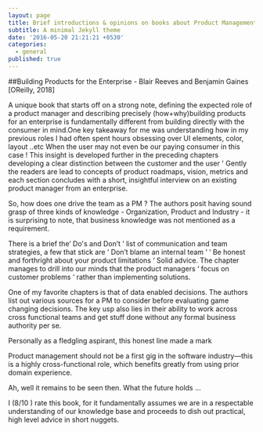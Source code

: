 ```yaml
---
layout: page
title: Brief introductions & opinions on books about Product Management
subtitle: A minimal Jekyll theme
date: '2016-05-20 21:21:21 +0530'
categories:
  - general
published: true
---
```


##Building Products for the Enterprise - Blair Reeves and Benjamin Gaines [OReilly, 2018] 
 
A unique book that starts off on a strong note, defining the expected role of a product manager and describing precisely (how+why)building products for an enterprise is fundamentally different from building directly with the consumer in mind.One key takeaway for me was understanding how in my previous roles I had often spent hours obsessing over UI elements, color, layout ..etc When the user may not even be our paying consumer in this case ! This insight is developed further in the preceding chapters developing a clear distinction between the customer and the user ' Gently the readers are lead to concepts of product roadmaps, vision, metrics and each section concludes with a short, insightful interview on an existing product manager from an enterprise. 

So, how does one drive the team as  a PM ? The authors posit having sound grasp of three kinds of knowledge - Organization, Product and Industry - it is surprising to note, that business knowledge was not mentioned as a requirement. 

There is a brief the’ Do's and Don’t ‘ list of communication and team strategies, a few that stick are ‘ Don’t blame an internal team ‘ 
‘ Be honest and forthright about your product limitations ‘ Solid advice. The chapter manages to drill into our minds that the product managers ‘ focus on customer problems ‘ rather than implementing solutions. 

One of my favorite chapters is that of data enabled decisions. 
The authors list out various sources for a PM to consider before evaluating game changing decisions. The key usp also lies in their ability to work across cross functional teams and get stuff done without any formal business authority per se. 

Personally as a fledgling aspirant, this honest line made a mark 

Product management should not be a first gig in the software industry—this is a highly cross-functional role, which benefits greatly from using prior domain experience. 

Ah, well it remains to be seen then. What the future holds …

I  (8/10 ) rate this book, for it fundamentally assumes we are in a respectable understanding of our knowledge base and proceeds to dish out practical, high level advice in short nuggets.
